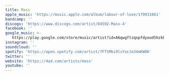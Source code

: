 ```yaml
---
title: Mass
apple_music: 'https://music.apple.com/album/labour-of-love/179931661'
bandcamp: ''
discogs: 'https://www.discogs.com/artist/84592-Mass-4'
facebook: ''
google_music: >-
   https://play.google.com/store/music/artist?id=A6qwgftzqopfdyood5hzkbftzfy
instagram: ''
soundcloud: ''
spotify: 'https://open.spotify.com/artist/7FTtMbi9lsYocJe34mKW06'
twitter: ''
website: 'https://4ad.com/artists/mass'
youtube: ''
---
```


